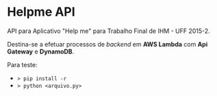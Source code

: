 # Helpme API

API para Aplicativo "Help me" para Trabalho Final de IHM - UFF 2015-2.

Destina-se a efetuar processos de _backend_ em __AWS Lambda__ com __Api Gateway__ e __DynamoDB__.

Para teste:

* `> pip install -r`
* `> python <arquivo.py>`
